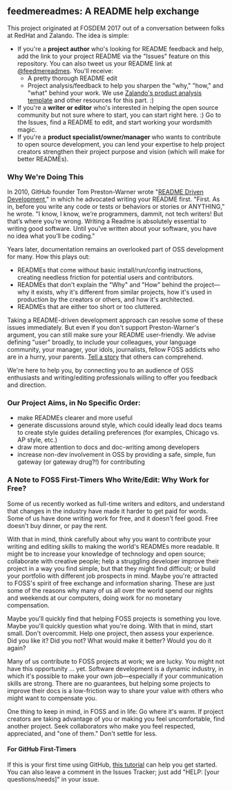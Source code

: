 ## feedmereadmes: A README help exchange

This project originated at FOSDEM 2017 out of a conversation between folks at RedHat and Zalando. The idea is simple:
- If you're a **project author** who's looking for README feedback and help, add the link to your project README via the "Issues" feature on this repository. You can also tweet us your README link at [@feedmereadmes](https://twitter.com/feedmereadmes). You'll receive:
  - A pretty thorough README edit
  - Project analysis/feedback to help you sharpen the "why," "how," and "what" behind your work. We use [Zalando's product analysis template](https://github.com/zalando/zalando-howto-open-source/blob/master/producttemplate.md) and other resources for this part. :)
- If you're a **writer or editor** who's interested in helping the open source community but not sure where to start, you can start right here. :) Go to the Issues, find a README to edit, and start working your wordsmith magic.
- If you're a **product specialist/owner/manager** who wants to contribute to open source development, you can lend your expertise to help project creators strengthen their project purpose and vision (which will make for better READMEs).

### Why We're Doing This

In 2010, GitHub founder Tom Preston-Warner wrote "[README Driven Development](http://tom.preston-werner.com/2010/08/23/readme-driven-development.html)," in which he advocated writing your README first. "First. As in, before you write any code or tests or behaviors or stories or ANYTHING," he wrote. "I know, I know, we’re programmers, dammit, not tech writers! But that’s where you’re wrong. Writing a Readme is absolutely essential to writing good software. Until you’ve written about your software, you have no idea what you’ll be coding."

Years later, documentation remains an overlooked part of OSS development for many. How this plays out:
 - READMEs that come without basic install/run/config instructions, creating needless friction for potential users and contributors.
 - READMEs that don't explain the "Why" and "How" behind the project—why it exists, why it's different from similar projects, how it's used in production by the creators or others, and how it's architected.
 - READMEs that are either too short or too cluttered.
 
Taking a README-driven development approach can resolve some of these issues immediately. But even if you don't support Preston-Warner's argument, you can still make sure your README user-friendly. We advise defining "user" broadly, to include your colleagues, your language community, your manager, your idols, journalists, fellow FOSS addicts who are in a hurry, your parents. [Tell a story](https://opensource.com/open-organization/17/1/repo-tells-a-story) that others can comprehend. 

We're here to help you, by connecting you to an audience of OSS enthusiasts and writing/editing professionals willing to offer you feedback and direction.

### Our Project Aims, in No Specific Order:
- make READMEs clearer and more useful
- generate discussions around style, which could ideally lead docs teams to create style guides detailing preferences (for examples, Chicago vs. AP style, etc.)
- draw more attention to docs and doc-writing among developers
- increase non-dev involvement in OSS by providing a safe, simple, fun gateway (or gateway drug?!) for contributing

### A Note to FOSS First-Timers Who Write/Edit: Why Work for Free?
Some of us recently worked as full-time writers and editors, and understand that changes in the industry have made it harder to get paid for words. Some of us have done writing work for free, and it doesn't feel good. Free doesn't buy dinner, or pay the rent.

With that in mind, think carefully about why you want to contribute your writing and editing skills to making the world's READMEs more readable. It might be to increase your knowledge of technology and open source; collaborate with creative people; help a struggling developer improve their project in a way you find simple, but that they might find difficult; or build your portfolio with different job prospects in mind. Maybe you're attracted to FOSS's spirit of free exchange and information sharing. These are just some of the reasons why many of us all over the world spend our nights and weekends at our computers, doing work for no monetary compensation. 

Maybe you'll quickly find that helping FOSS projects is something you love. Maybe you'll quickly question what you're doing. With that in mind, start small. Don't overcommit. Help one project, then assess your experience. Did you like it? Did you not? What would make it better? Would you do it again?

Many of us contribute to FOSS projects at work; we are lucky. You might not have this opportunity ... yet. Software development is a dynamic industry, in which it's possible to make your own job—especially if your communication skills are strong. There are no guarantees, but helping some projects to improve their docs is a low-friction way to share your value with others who might want to compensate you.

One thing to keep in mind, in FOSS and in life: Go where it's warm. If project creators are taking advantage of you or making you feel uncomfortable, find another project. Seek collaborators who make you feel respected, appreciated, and "one of them." Don't settle for less.

#### For GitHub First-Timers
If this is your first time using GitHub, [this tutorial](https://help.github.com/articles/getting-started-with-writing-and-formatting-on-github/) can help you get started. You can also leave a comment in the Issues Tracker; just add "HELP: [your questions/needs]" in your issue.
